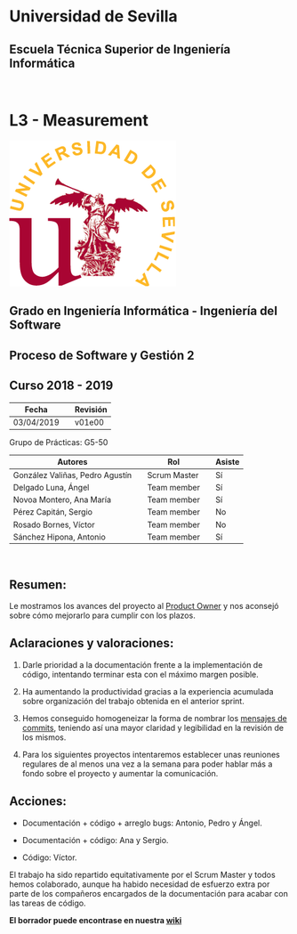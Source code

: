# Universidad de Sevilla
## Escuela Técnica Superior de Ingeniería Informática
&nbsp;
&nbsp;
# L3 - Measurement

![logo us](../images/L2-8-image-logo_us_300.gif)

## Grado en Ingeniería Informática - Ingeniería del Software

## Proceso de Software y Gestión 2
## Curso 2018 - 2019

| Fecha     |    |Revisión |
|-----------|----|----------|
|03/04/2019 |    |v01e00|

Grupo de Prácticas: G5-50

| Autores |     | Rol | | Asiste |
|---------|-----|------|-----|-------|
| González Valiñas, Pedro Agustín |  | Scrum Master | | Sí |
| Delgado Luna, Ángel             |  | Team member | | Sí |
| Novoa Montero, Ana María        |  | Team member | | Sí |
| Pérez Capitán, Sergio           |  | Team member | | No |
| Rosado Bornes, Víctor           |  | Team member | | No |
| Sánchez Hipona, Antonio         |  | Team member | | Sí |

&nbsp;

## Resumen:
Le mostramos los avances del proyecto al [Product Owner](https://github.com/japarejo) y nos aconsejó sobre cómo mejorarlo para cumplir con los plazos. 

## Aclaraciones y valoraciones: 

1. Darle prioridad a la documentación frente a la implementación de código, intentando terminar esta con el máximo margen posible.

2. Ha aumentando la productividad gracias a la experiencia acumulada sobre organización del trabajo obtenida en el anterior sprint.

3. Hemos conseguido homogeneizar la forma de nombrar los [mensajes de commits](https://github.com/gii-is-psg2/PSG2-1819-G5-50/wiki/Configuration-Management-System#message-policy-for-git-commits), teniendo así una mayor claridad y legibilidad en la revisión de los mismos.
 
4. Para los siguientes proyectos intentaremos establecer unas reuniones regulares de al menos una vez a la semana para poder hablar más a fondo sobre el proyecto y aumentar la comunicación.
 
## Acciones:
- Documentación + código + arreglo bugs: Antonio, Pedro y Ángel.
 
- Documentación + código: Ana y Sergio.

- Código: Víctor.

El trabajo ha sido repartido equitativamente por el Scrum Master y todos hemos colaborado, aunque ha habido necesidad de esfuerzo extra por parte de los compañeros encargados de la documentación para acabar con las tareas de código.


 **El borrador puede encontrase en nuestra [wiki](https://github.com/gii-is-psg2/PSG2-1819-G5-50/wiki/Scrum)**
